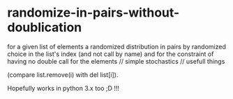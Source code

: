 # randomize-in-pairs-without-doublication
for a given list of elements a randomized distribution in pairs by randomized choice in the list's index (and not call by name) and for the constraint of having no double call for the elements // simple stochastics // usefull things 

(compare list.remove(i) with del list[i]).

Hopefully works in python 3.x too ;D !!!
